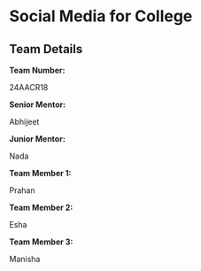 # Social Media for College
<h2>Team Details</h2>
<b>Team Number: </b><p>24AACR18</p>
<b>Senior Mentor:</b><p> Abhijeet</p>
<b>Junior Mentor:</b><p> Nada</p>
<b>Team Member 1:</b><p> Prahan</p>
<b>Team Member 2:</b><p> Esha</p>
<b>Team Member 3:</b><p> Manisha</p>
